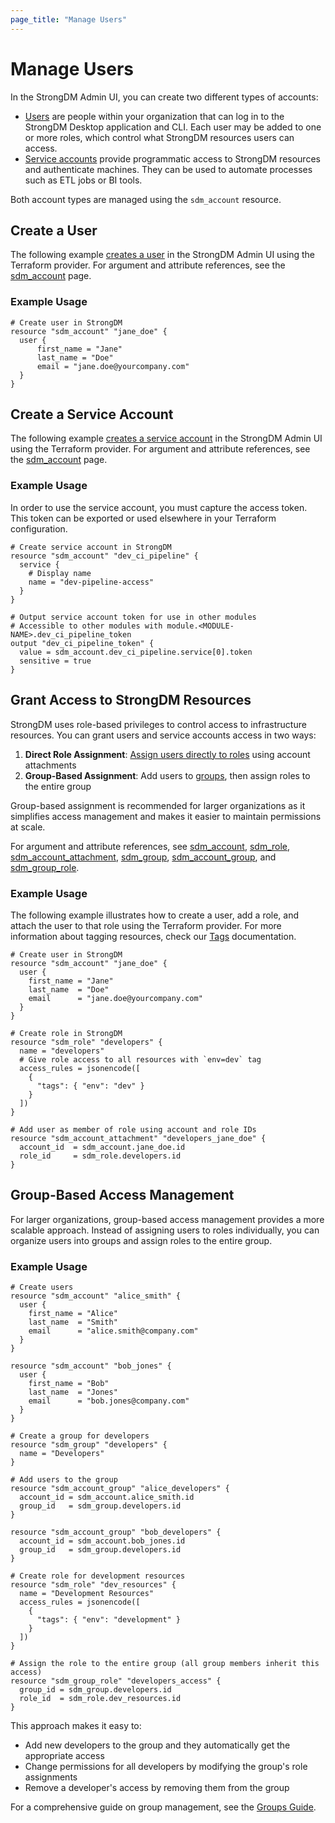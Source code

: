 ```yaml
---
page_title: "Manage Users"
---
```


# Manage Users

In the StrongDM Admin UI, you can create two different types of accounts:

* [Users](https://www.strongdm.com/docs/admin-ui-guide/access/users/) are people within your organization that can log in to the StrongDM Desktop application and CLI. Each user may be added to one or more roles, which control what StrongDM resources users can access.
* [Service accounts](https://www.strongdm.com/docs/admin-ui-guide/access/service-accounts) provide programmatic access to StrongDM resources and authenticate machines. They can be used to automate processes such as ETL jobs or BI tools.

Both account types are managed using the `sdm_account` resource.

## Create a User

The following example [creates a user](https://www.strongdm.com/docs/admin-ui-guide/access/users/) in the StrongDM Admin UI using the Terraform provider. For argument and attribute references, see the [sdm_account](https://registry.terraform.io/providers/strongdm/sdm/latest/docs/resources/account) page.

### Example Usage

```hcl
# Create user in StrongDM
resource "sdm_account" "jane_doe" {
  user {
      first_name = "Jane"
      last_name = "Doe"
      email = "jane.doe@yourcompany.com"
  }
}
```

## Create a Service Account

The following example [creates a service account](https://www.strongdm.com/docs/admin-ui-guide/access/service-accounts/) in the StrongDM Admin UI using the Terraform provider. For argument and attribute references, see the [sdm_account](https://registry.terraform.io/providers/strongdm/sdm/latest/docs/resources/account) page.

### Example Usage

In order to use the service account, you must capture the access token. This token can be exported or used elsewhere in your Terraform configuration.

```hcl
# Create service account in StrongDM
resource "sdm_account" "dev_ci_pipeline" {
  service {
    # Display name
    name = "dev-pipeline-access"
  }
}

# Output service account token for use in other modules
# Accessible to other modules with module.<MODULE-NAME>.dev_ci_pipeline_token
output "dev_ci_pipeline_token" {
  value = sdm_account.dev_ci_pipeline.service[0].token
  sensitive = true
}
```

## Grant Access to StrongDM Resources

StrongDM uses role-based privileges to control access to infrastructure resources. You can grant users and service accounts access in two ways:

1. **Direct Role Assignment**: [Assign users directly to roles](https://www.strongdm.com/docs/admin-ui-guide/access/roles/) using account attachments
2. **Group-Based Assignment**: Add users to [groups](https://registry.terraform.io/providers/strongdm/sdm/latest/docs/guides/groups), then assign roles to the entire group

Group-based assignment is recommended for larger organizations as it simplifies access management and makes it easier to maintain permissions at scale.

For argument and attribute references, see [sdm_account](https://registry.terraform.io/providers/strongdm/sdm/latest/docs/resources/account), [sdm_role](https://registry.terraform.io/providers/strongdm/sdm/latest/docs/resources/role), [sdm_account_attachment](https://registry.terraform.io/providers/strongdm/sdm/latest/docs/resources/account_attachment), [sdm_group](https://registry.terraform.io/providers/strongdm/sdm/latest/docs/resources/group), [sdm_account_group](https://registry.terraform.io/providers/strongdm/sdm/latest/docs/resources/account_group), and [sdm_group_role](https://registry.terraform.io/providers/strongdm/sdm/latest/docs/resources/group_role).

### Example Usage

The following example illustrates how to create a user, add a role, and attach the user to that role using the Terraform provider. For more information about tagging resources, check our [Tags](https://www.strongdm.com/docs/automation/getting-started/tags/) documentation.

```hcl
# Create user in StrongDM
resource "sdm_account" "jane_doe" {
  user {
    first_name = "Jane"
    last_name  = "Doe"
    email      = "jane.doe@yourcompany.com"
  }
}

# Create role in StrongDM
resource "sdm_role" "developers" {
  name = "developers"
  # Give role access to all resources with `env=dev` tag
  access_rules = jsonencode([
    {
      "tags": { "env": "dev" }
    }
  ])
}

# Add user as member of role using account and role IDs
resource "sdm_account_attachment" "developers_jane_doe" {
  account_id  = sdm_account.jane_doe.id
  role_id     = sdm_role.developers.id
}
```

## Group-Based Access Management

For larger organizations, group-based access management provides a more scalable approach. Instead of assigning users to roles individually, you can organize users into groups and assign roles to the entire group.

### Example Usage

```hcl
# Create users
resource "sdm_account" "alice_smith" {
  user {
    first_name = "Alice"
    last_name  = "Smith"
    email      = "alice.smith@company.com"
  }
}

resource "sdm_account" "bob_jones" {
  user {
    first_name = "Bob"
    last_name  = "Jones"
    email      = "bob.jones@company.com"
  }
}

# Create a group for developers
resource "sdm_group" "developers" {
  name = "Developers"
}

# Add users to the group
resource "sdm_account_group" "alice_developers" {
  account_id = sdm_account.alice_smith.id
  group_id   = sdm_group.developers.id
}

resource "sdm_account_group" "bob_developers" {
  account_id = sdm_account.bob_jones.id
  group_id   = sdm_group.developers.id
}

# Create role for development resources
resource "sdm_role" "dev_resources" {
  name = "Development Resources"
  access_rules = jsonencode([
    {
      "tags": { "env": "development" }
    }
  ])
}

# Assign the role to the entire group (all group members inherit this access)
resource "sdm_group_role" "developers_access" {
  group_id = sdm_group.developers.id
  role_id  = sdm_role.dev_resources.id
}
```

This approach makes it easy to:
- Add new developers to the group and they automatically get the appropriate access
- Change permissions for all developers by modifying the group's role assignments
- Remove a developer's access by removing them from the group

For a comprehensive guide on group management, see the [Groups Guide](https://registry.terraform.io/providers/strongdm/sdm/latest/docs/guides/groups).
